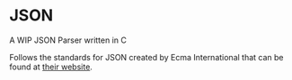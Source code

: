JSON
====
A WIP JSON Parser written in C

Follows the standards for JSON created by Ecma International that can be found at [their website](http://www.ecma-international.org/publications/files/ECMA-ST/ECMA-404.pdf).